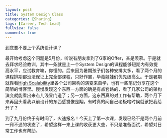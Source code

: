 ```yaml
---
layout: post
title: System Design Class
categories: [Sharing]
tags: [Career, Tech Lead]
fullview: false
comments: true
---
```


到底要不要上个系统设计课？

最开始考虑这个问题是5月份，听说有朋友拿到了G家的Offer，甚是羡慕。于是就去拜求经验教训。其中一条就是上一个System Design的课程能够短期内有效提高水平，应试教育嘛，你懂的。后来因为暑期孩子们各种安排太多，看了两个月的课程排期都没法保证上完全部课程，只好作罢，毕竟娃娃们优先级高么。于是暑期就靠看[High Scalability](http://highscalability.com/all-time-favorites/)里各个公司架构的演变来自学，也有一些笔记分享在这个简陋的博客里。慢慢发现这个东西一方面的确是有点套路的，看了几家公司的架构演变就能看出来点儿浅显门道了；另一方面，这东西真的对工作有帮助，两个月下来再回头看我以前设计的东西感觉像是翔。有时真的问自己老板啥时候就该把我给开了？

到了九月份终于有时间了，火速报名！今天上了第一次课，发现已经不是两个月前一窍不通的状态了，希望这样一来上课的收获更大些，不只是准备面试，希望对日常工作也有帮助。